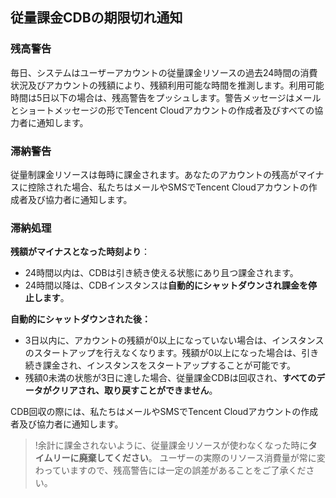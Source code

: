 ## 従量課金CDBの期限切れ通知
### 残高警告
毎日、システムはユーザーアカウントの従量課金リソースの過去24時間の消費状況及びアカウントの残額により、残額利用可能な時間を推測します。利用可能時間は5日以下の場合は、残高警告をプッシュします。警告メッセージはメールとショートメッセージの形でTencent Cloudアカウントの作成者及びすべての協力者に通知します。

### 滞納警告
従量制課金リソースは毎時に課金されます。あなたのアカウントの残高がマイナスに控除された場合、私たちはメールやSMSでTencent Cloudアカウントの作成者及び協力者に通知します。

### 滞納処理
**残額がマイナスとなった時刻より**：
- 24時間以内は、CDBは引き続き使える状態にあり且つ課金されます。
- 24時間以降は、CDBインスタンスは**自動的にシャットダウンされ課金を停止します**。

**自動的にシャットダウンされた後：**
- 3日以内に、アカウントの残額が0以上になっていない場合は、インスタンスのスタートアップを行えなくなります。残額が0以上になった場合は、引き続き課金され、インスタンスをスタートアップすることが可能です。
- 残額0未満の状態が3日に達した場合、従量課金CDBは回収され、**すべてのデータがクリアされ、取り戻すことができません**。

CDB回収の際には、私たちはメールやSMSでTencent Cloudアカウントの作成者及び協力者に通知します。
> !余計に課金されないように、従量課金リソースが使わなくなった時に**タイムリーに廃棄してください**。
> ユーザーの実際のリソース消費量が常に変わっていますので、残高警告には一定の誤差があることをご了承ください。

